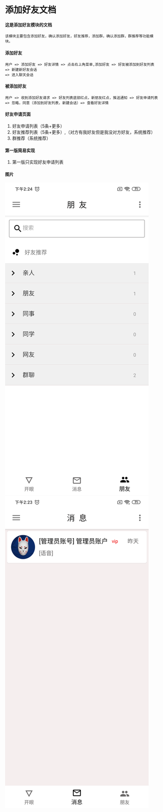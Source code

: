 # 添加好友文档

#### 这是添加好友模块的文档
    
    该模块主要包含添加好友，确认添加好友，好友推荐，添加群，确认添加群，群推荐等功能模块。

#### 添加好友

    用户 => 添加好友 => 好友详情 => 点击右上角菜单,添加好友 => 好友被添加到好友列表 => 新建新好友会话  
    => 进入聊天会话

#### 被添加好友
    
    用户 => 收到添加好友请求 => 好友列表底部红点，新朋友红点，推送通知 => 好友申请列表  
    => 忽略，同意（添加到好友列表，新建会话）=> 查看好友详情 
    
#### 好友申请页面
    
1. 好友申请列表（5条+更多）
2. 好友推荐列表（5条+更多）,（对方有我好友但是我没对方好友，系统推荐）
3. 群推荐（系统推荐）

#### 第一版简易实现

1. 第一版只实现好友申请列表

#### 图片

 ![好友列表](/picture/pic_friends.png)
 ![消息列表](/picture/pic_msg.png)
